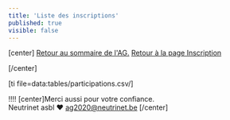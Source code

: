 ```yaml
---
title: 'Liste des inscriptions'
published: true
visible: false
---
```


[center]
[Retour au sommaire de l'AG.](/ag2020?classes=btn,btn-primary) [Retour à la page Inscription](/ag2020/inscription?classes=btn,btn-primary) 

[/center]

[ti file=data:tables/participations.csv/]


!!!! [center]Merci aussi pour votre confiance.</br>Neutrinet asbl ♥ <a href="mailto:ag2020@neutrinet.be?subject=[AGFFDN2020] Inscription&body=Étant passé par la page concernant les inscriptions, j'ai l'une ou l'autre question remarque ou commentaire.%0D%0A%0D%0A%0D%0A">ag2020@neutrinet.be</a> [/center]